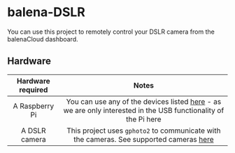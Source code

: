 # balena-DSLR

You can use this project to remotely control your DSLR camera from the balenaCloud dashboard. 

## Hardware

| Hardware required | Notes | 
| :--: | :--: |
| A Raspberry Pi | You can use any of the devices listed [here](https://www.balena.io/docs/reference/hardware/devices/) - as we are only interested in the USB functionality of the Pi here|
| A DSLR camera | This project uses `gphoto2` to communicate with the cameras. See supported cameras [here](http://gphoto.org/proj/libgphoto2/support.php)|
